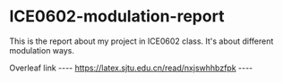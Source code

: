 # ICE0602-modulation-report

This is the report about my project in ICE0602 class. It's about different modulation ways.

Overleaf link ---- https://latex.sjtu.edu.cn/read/nxjswhhbzfpk ----
